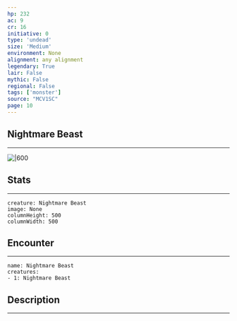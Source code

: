 ```yaml
---
hp: 232
ac: 9
cr: 16
initiative: 0
type: 'undead'    
size: 'Medium'
environment: None
alignment: any alignment
legendary: True
lair: False
mythic: False
regional: False
tags: ['monster']
source: "MCV1SC"
page: 10
---
```


## Nightmare Beast
---

![|600](D:/Program%20Files/5e.tools/img/bestiary/MCV1SC/Nightmare%20Beast.webp)

## Stats
---

```statblock
creature: Nightmare Beast
image: None
columnHeight: 500
columnWidth: 500
```

## Encounter
---

```encounter-table
name: Nightmare Beast
creatures:
- 1: Nightmare Beast
```

## Description
---




